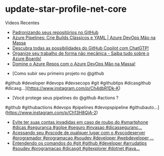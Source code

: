 # update-star-profile-net-core

Videos Recentes
<!-- YOUTUBE:START -->
- [Padronizando seus repositórios no GitHub](https://www.youtube.com/watch?v=y8-gNzmjkz0)
- [Azure Pipelines: Crie Builds Clássicos e YAML | Azure DevOps Mão na Massa](https://www.youtube.com/watch?v=NBguI2LK0xs)
- [Descubra todas as possibilidades do GitHub Copilot com ChatGTP!](https://www.youtube.com/watch?v=KaLDxqkIvVo)
- [Organize seu trabalho de forma não mecânica - Saiba tudo sobre o Azure Boards!](https://www.youtube.com/watch?v=rurL4Kr1EhI)
- [Domine o Azure Repos com o Azure DevOps Mão na Massa!](https://www.youtube.com/watch?v=Oix88tEcYLk)
<!-- YOUTUBE:END -->

<!-- INSTA:START -->
- [Como subir seu primeiro projeto no @github 

#github #developer #devops #devsecops #git #githubtips #dicasgithub #dicasg...](https://www.instagram.com/p/Ch4dbR1Dk-K)
- [Você protege seus pipelines do @github #actions ?

#github #githubactions #devops #pipelines #devopspipeline #githubauto...](https://www.instagram.com/p/Ch13H8QjA-2)
- [Evite ter suas contas invadidas em caso de roubo do #smartphone #dicas #seguranca #golpe #seguro #invasao #dicasseguranç...](https://www.instagram.com/p/ChcNPxbjSc3)
- [Acessando seu #vscode de qualquer lugar com o #vscodeserver  #programador #programacao #soudev #developer #webdeveloper ...](https://www.instagram.com/p/ChZjbvijpif)
- [Entendendo os comandos do #git  #github #developer #arrudatips #soudev #programacao #dicasgit #gitexplorer #dotnet #java...](https://www.instagram.com/p/ChW_wwhjd9K)
<!-- INSTA:END -->
